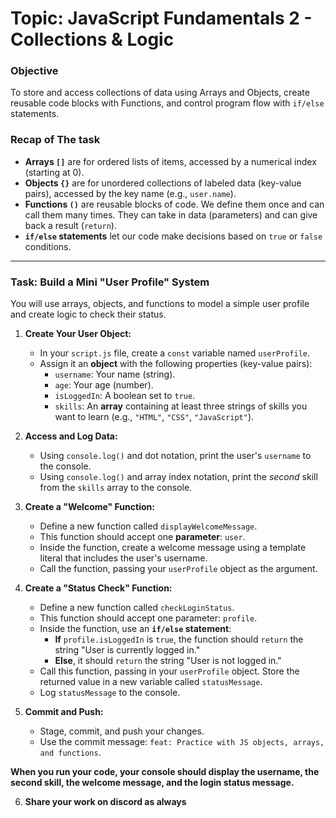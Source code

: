# Topic: JavaScript Fundamentals 2 - Collections & Logic

### **Objective**
To store and access collections of data using Arrays and Objects, create reusable code blocks with Functions, and control program flow with `if/else` statements.

### **Recap of The task**
*   **Arrays `[]`** are for ordered lists of items, accessed by a numerical index (starting at 0).
*   **Objects `{}`** are for unordered collections of labeled data (key-value pairs), accessed by the key name (e.g., `user.name`).
*   **Functions `()`** are reusable blocks of code. We define them once and can call them many times. They can take in data (parameters) and can give back a result (`return`).
*   **`if/else` statements** let our code make decisions based on `true` or `false` conditions.

---

### **Task: Build a Mini "User Profile" System**

You will use arrays, objects, and functions to model a simple user profile and create logic to check their status.

1.  **Create Your User Object:**
    *   In your `script.js` file, create a `const` variable named `userProfile`.
    *   Assign it an **object** with the following properties (key-value pairs):
        *   `username`: Your name (string).
        *   `age`: Your age (number).
        *   `isLoggedIn`: A boolean set to `true`.
        *   `skills`: An **array** containing at least three strings of skills you want to learn (e.g., `"HTML"`, `"CSS"`, `"JavaScript"`).

2.  **Access and Log Data:**
    *   Using `console.log()` and dot notation, print the user's `username` to the console.
    *   Using `console.log()` and array index notation, print the *second* skill from the `skills` array to the console.

3.  **Create a "Welcome" Function:**
    *   Define a new function called `displayWelcomeMessage`.
    *   This function should accept one **parameter**: `user`.
    *   Inside the function, create a welcome message using a template literal that includes the user's username.
    *   Call the function, passing your `userProfile` object as the argument.

4.  **Create a "Status Check" Function:**
    *   Define a new function called `checkLoginStatus`.
    *   This function should accept one parameter: `profile`.
    *   Inside the function, use an **`if/else` statement**:
        *   **If** `profile.isLoggedIn` is `true`, the function should `return` the string "User is currently logged in."
        *   **Else**, it should `return` the string "User is not logged in."
    *   Call this function, passing in your `userProfile` object. Store the returned value in a new variable called `statusMessage`.
    *   Log `statusMessage` to the console.

5.  **Commit and Push:**
    *   Stage, commit, and push your changes.
    *   Use the commit message: `feat: Practice with JS objects, arrays, and functions`.

**When you run your code, your console should display the username, the second skill, the welcome message, and the login status message.**

6.  **Share your work on discord as always**
    